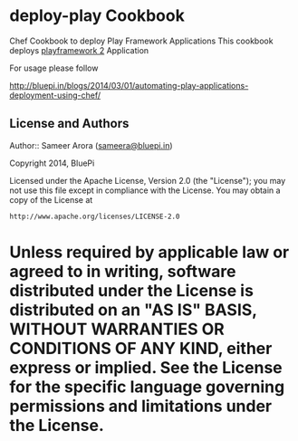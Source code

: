 deploy-play Cookbook
==============
Chef Cookbook to deploy Play Framework Applications
This cookbook deploys [playframework 2](http://www.playframework.com) Application

For usage please follow 

http://bluepi.in/blogs/2014/03/01/automating-play-applications-deployment-using-chef/



License and Authors
-------------------
Author:: Sameer Arora (<sameera@bluepi.in>)

Copyright 2014, BluePi

Licensed under the Apache License, Version 2.0 (the "License");
you may not use this file except in compliance with the License.
You may obtain a copy of the License at

    http://www.apache.org/licenses/LICENSE-2.0

Unless required by applicable law or agreed to in writing, software
distributed under the License is distributed on an "AS IS" BASIS,
WITHOUT WARRANTIES OR CONDITIONS OF ANY KIND, either express or implied.
See the License for the specific language governing permissions and
limitations under the License.
=======
